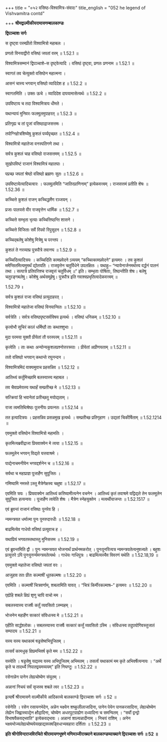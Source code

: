 +++
title = "०५२ वसिष्ठ-विश्वामित्र-संवादः"
title_english = "052 he legend of Vishvamitra contd"

+++
**श्रीमद्वाल्मीकीयरामायणम्बालकाण्डः**

**द्विपञ्चाशः सर्गः**

स दृष्ट्वा परमप्रीतो विश्वामित्रो महाबलः ।

प्रणतो विनयाद्वीरो वसिष्ठं जपतां वरम् ॥ 1.52.1 ॥

विश्वामित्रसम्मानं द्विपञ्चाशे–स दृष्ट्वेत्यादि । वसिष्ठं दृष्ट्वा, प्रणतः प्रणनाम ॥ 1.52.1 ॥

स्वागतं तव चेत्युक्तो वसिष्ठेन महात्मना ।

आसनं चास्य भगवान् वसिष्ठो व्यादिदेश ह ॥ 1.52.2 ॥

स्वागतमिति । उक्तः ऊचे । व्यादिदेश दापयामासेत्यर्थः ॥ 1.52.2 ॥

उपविष्टाय च तदा विश्वामित्राय धीमते ।

यथान्यायं मुनिवरः फलमूलमुपाहरत् ॥ 1.52.3 ॥

प्रतिगृह्य च तां पूजां वसिष्ठाद्राजसत्तमः ।

तपोग्निहोत्रशिष्येषु कुशलं पर्य्यपृच्छत ॥ 1.52.4 ॥

विश्वामित्रो महातेजा वनस्पतिगणे तथा ।

सर्वत्र कुशलं चाह वसिष्ठो राजसत्तमम् ॥ 1.52.5 ॥

सुखोपविष्टं राजानं विश्वामित्रं महातपाः ।

पप्रच्छ जपतां श्रेष्ठो वसिष्ठो ब्रह्मणः सुतः ॥ 1.52.6 ॥

उपविष्टायेत्यादिचत्वारः । फलमूलमिति “जातिरप्राणिनाम्” इत्येकवत्त्वम् । राजसत्तमं प्रतीति शेषः ॥ 1.52.36 ॥

कच्चित्ते कुशलं राजन् कच्चिद्धर्मेण रञ्जयन् ।

प्रजाः पालयसे वीर राजवृत्तेन धार्मिक ॥ 1.52.7 ॥

कच्चित्ते सम्भृता भृत्याः कच्चित्तिष्ठन्ति शासने ।

कच्चित्ते विजिताः सर्वे रिपवो रिपुसूदन ॥ 1.52.8 ॥

कच्चिद्बलेषु कोशेषु मित्रेषु च परन्तप ।

कुशलं ते नरव्याघ्र पुत्रपौत्रे तवानघ ॥ 1.52.9 ॥

कच्चिदित्यादित्रयः । कच्चिदिति कामप्रवेदने ऽव्ययम् “कच्चित्कामप्रवेदने” इत्यमरः । तव कुशलं ममेप्सितमित्यमुमर्थं द्योतयति । राजवृत्तेन चतुर्विधेने उपलक्षितः । यथाहुः– “न्यायेनार्जनमर्थस्य वर्द्धनं पालनं तथा । सत्पात्रे प्रतिपत्तिश्च राजवृत्तं चतुर्विधम् ॥” इति। सम्भृताः पोषिताः, तिष्ठन्तीति शेषः। बलेषु चतुरङ्गबलेषु। कोशेषु अर्थसमूहेषु। पुत्रपौत्र इति गवाश्वप्रभृतित्वादेकवत्त्वम् ॥

1.52.79 ॥

सर्वत्र कुशलं राजा वसिष्ठं प्रत्युदाहरत् ।

विश्वामित्रो महातेजा वसिष्ठं विनयान्वितः ॥ 1.52.10 ॥

सर्वत्रेति । सर्वत्र वसिष्ठपृष्टसर्वविषय इत्यर्थः । वसिष्ठं धनिकम् ॥ 1.52.10 ॥

कृत्वोभौ सुचिरं कालं धर्मिष्ठौ ताः कथाश्शुभाः ।

मुदा परमया युक्तौ प्रीयेतां तौ परस्परम् ॥ 1.52.11 ॥

कृत्वेति । ताः कथाः अन्योन्यकुशलप्रश्नोत्तररूपाः । प्रीयेतां अप्रीणयताम् ॥ 1.52.11 ॥

ततो वसिष्ठो भगवान् कथान्ते रघुनन्दन ।

विश्वामित्रमिदं वाक्यमुवाच प्रहसन्निव ॥ 1.52.12 ॥

आतिथ्यं कर्तुमिच्छामि बलस्यास्य महाबल ।

तव चैवाप्रमेयस्य यथार्हं सम्प्रतीच्छ मे ॥ 1.52.13 ॥

सत्क्रियां हि भवानेतां प्रतीच्छतु मयोद्यताम् ।

राजा त्वमतिथिश्रेष्ठः पूजनीयः प्रयत्नतः ॥ 1.52.14 ॥

तत इत्यादित्रयः । प्रहसन्निव प्रसन्नमुख इत्यर्थः । सम्प्रतीच्छ प्रतिगृहाण । उद्यतां चिकीर्षिताम् ॥ 1.52.1214 ॥

एवमुक्तो वसिष्ठेन विश्वामित्रो महामतिः ।

कृतमित्यब्रवीद्राजा प्रियवाक्येन मे त्वया ॥ 1.52.15 ॥

फलमूलेन भगवन् विद्यते यत्तवाश्रमे ।

पाद्येनाचमनीयेन भगवद्दर्शनेन च ॥ 1.52.16 ॥

सर्वथा च महाप्राज्ञ पूजार्हेण सुपूजितः ।

गमिष्यामि नमस्ते ऽस्तु मैत्रेणेक्षस्व चक्षुषा ॥ 1.52.17 ॥

एवमिति त्रयः । प्रियवाक्येन आतिथ्यं करिष्यामीत्यनेन वचनेन । आतिथ्यं कृतं तवाश्रमे यद्विद्यते तेन फलमूलेन सुपूजितः हत्यन्वयः । पूजार्हेण त्वयेति शेषः । मैत्रेण स्नेहयुक्तेन । मत्वर्थीयाजन्तः ॥ 1.52.1517 ॥

एवं ब्रुवन्तं राजानं वसिष्ठः पुनरेव हि ।

न्यमन्त्रयत धर्मात्मा पुनः पुनरुदारधीः ॥ 1.52.18 ॥

बाढमित्येव गाधेयो वसिष्ठं प्रत्युवाच ह ।

यथाप्रियं भगवतस्तथास्तु मुनिसत्तम ॥ 1.52.19 ॥

एवं ब्रुवन्तमिति द्वौ । पुनः न्यमन्त्रयत भोजनार्थं प्रार्थनमकरोत् । पुनःपुनरित्यत्र न्यमन्त्रयतेत्यनुषज्यते । बहुशः प्रत्युत्तरे ऽपि पुनःपुनर्न्यमन्त्रयतेत्यर्थः । गाधेयः गाधिपुत्रः । बाढमित्यस्यैव विवरणं यथेति ॥ 1.52.18,19 ॥

एवमुक्तो महातेजा वसिष्ठो जपतां वरः ।

आजुहाव ततः प्रीतः कल्माषीं धूतकल्मषः ॥ 1.52.20 ॥

एवमिति । कल्माषीं चित्रवर्णाम्, शबलामिति यावत् । “चित्रं किर्मीरकल्माष–” इत्यमरः ॥ 1.52.20 ॥

एह्येहि शबले क्षिप्रं शृणु चापि वाचो मम ।

सबलस्यास्य राजर्षेः कर्तुं व्यवसितो ऽस्म्यहम् ।

भोजनेन महार्हेण सत्कारं संविधत्स्व मे ॥ 1.52.21 ॥

एहीति सार्द्धश्लोकः । सबलस्यास्य राजर्षेः सत्कारं कर्त्तुं व्यवसितो ऽस्मि । संविधत्स्व तदुपयोगिवस्तुजातं सम्पादय ॥ 1.52.21 ॥

यस्य यस्य यथाकामं षड्रसेष्वभिपूजितम् ।

तत्सर्वं कामधुक् क्षिप्रमभिवर्ष कृते मम ॥ 1.52.22 ॥

यस्येति । षड्रसेषु यद्यस्य यस्य अभिपूजितम् अभिमतम् । तसर्त्वं यथाकामं मम कृते अभिवर्षेत्यन्वयः । “अर्थे कृते च तादर्थ्ये निपातद्वयमव्ययम्” इति निघण्टुः ॥ 1.52.22 ॥

रसेनान्नेन पानेन लेह्यचोष्येण संयुतम् ।

अन्नानां निचयं सर्वं सृजस्व शबले त्वर ॥ 1.52.23 ॥

इत्यार्षे श्रीरामायणे वाल्मीकीये आदिकाव्ये बालकाण्डे द्विपञ्चाशः सर्गः ॥ 52 ॥

रसेनेति । रसेन रसायनभेदेन, अन्नेन भक्ष्येन शष्कुलीलाजादिना, पानेन पेयेन पानकरसादिना, लेह्यचोष्येण लेह्येन जिह्वास्वाद्येन क्षौद्रादिना, चोष्येण अधरपुटग्राह्येण दध्यादिना च समन्वितम् । “सर्वो द्वन्द्वो विभाषयैकवद्भवति” इत्येकवद्भावः । अन्नानां शाल्यन्नादीनाम् । निचयं राशिम् । अनेन भक्ष्यभोज्यलेह्यचोष्यपेयखाद्यरूपषड्विधाभ्यवहारा दर्शिताः ॥ 1.52.23 ॥

**इति श्रीगोविन्दराजविरचिते श्रीरामायणभूषणे मणिमञ्जीराख्याने बालकाण्डव्याख्याने द्विपञ्चाशः सर्गः ॥ 52 ॥**
